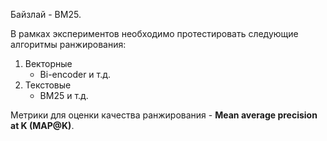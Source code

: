 Байзлай - BM25.

В рамках экспериментов необходимо протестировать следующие алгоритмы ранжирования:
1) Векторные
   - Bi-encoder
   и т.д.
1) Текстовые
   - BM25
   и т.д.

Метрики для оценки качества ранжирования - **Mean average precision at K (MAP@K)**.

